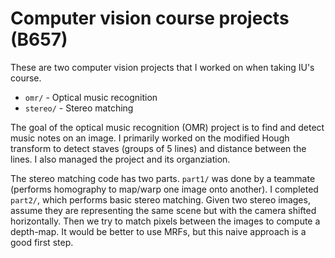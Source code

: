 # Computer vision course projects (B657)

These are two computer vision projects that I worked on when taking IU's course.
* `omr/` - Optical music recognition
* `stereo/` - Stereo matching

The goal of the optical music recognition (OMR) project is to find and detect music notes on an image.
I primarily worked on the modified Hough transform to detect staves (groups of 5 lines) and distance between
the lines. I also managed the project and its organziation.

The stereo matching code has two parts. `part1/` was done by a teammate (performs homography to map/warp one image
onto another). I completed `part2/`, which performs basic stereo matching. Given two stereo images, assume
they are representing the same scene but with the camera shifted horizontally. Then we try to match pixels between
the images to compute a depth-map. It would be better to use MRFs, but this naive approach is a good first step.